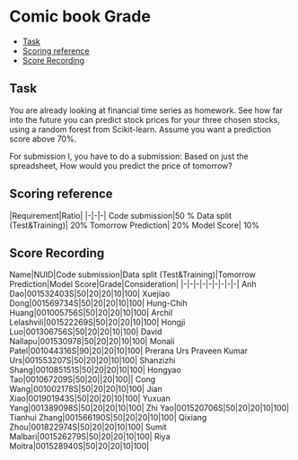 # Comic book Grade <!-- omit in toc -->

- [Task](#task)
- [Scoring reference](#scoring-reference)
- [Score Recording](#score-recording)

## Task

You are already looking at financial time series as homework. See how far into the future you can predict stock prices for your three chosen stocks, using a random forest from Scikit-learn. Assume you want a prediction score above 70%.

For submission Ⅰ, you have to do a submission: Based on just the spreadsheet, How would you predict the price of tomorrow?

## Scoring reference

|Requirement|Ratio|
|-|-|-|
Code submission|50 %
Data split (Test&Training)| 20%
Tomorrow Prediction| 20%
Model Score| 10%

## Score Recording

Name|NUID|Code submission|Data split (Test&Training)|Tomorrow Prediction|Model Score|Grade|Consideration|
|-|-|-|-|-|-|-|-|-|
Anh Dao|001532403S|50|20|20|10|100|
Xuejiao Dong|001569734S|50|20|20|10|100|
Hung-Chih Huang|001005756S|50|20|20|10|100|
Archil Lelashvili|001522269S|50|20|20|10|100|
Hongji Luo|001306756S|50|20|20|10|100|
David Nallapu|001530978|50|20|20|10|100|
Monali Patel|001044316S|90|20|20|10|100|
Prerana Urs Praveen Kumar Urs|001553207S|50|20|20|10|100|
Shanzizhi Shang|001085151S|50|20|20|10|100|
Hongyao Tao|001067209S|50|20||20|100||
Cong Wang|001002178S|50|20|20|10|100|
Jian Xiao|001901943S|50|20|20|10|100|
Yuxuan Yang|001389098S|50|20|20|10|100|
Zhi Yao|001520706S|50|20|20|10|100|
Tianhui Zhang|001566190S|50|20|20|10|100|
Qixiang Zhou|001822974S|50|20|20|10|100|
Sumit Malbari|001526279S|50|20|20|10|100|
Riya Moitra|001528940S|50|20|20|10|100|

